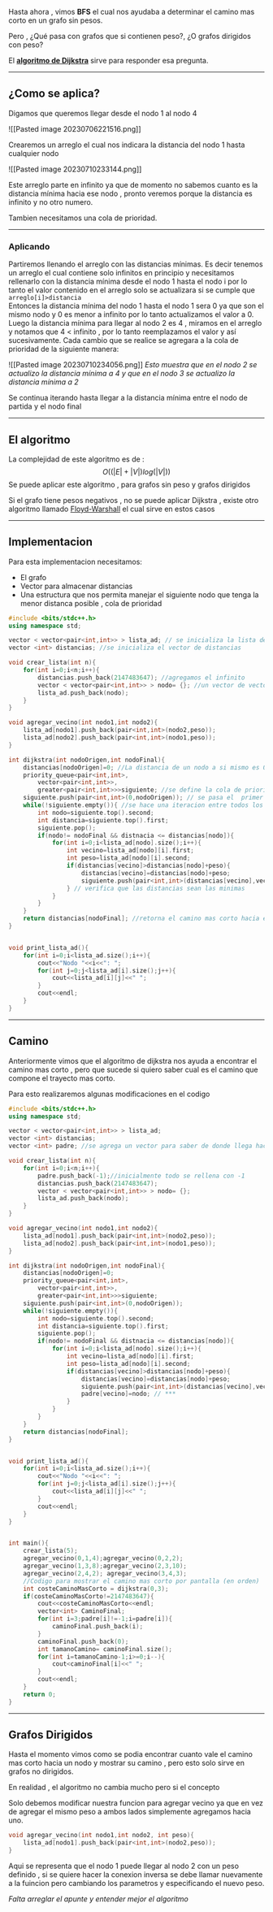 Hasta ahora , vimos **BFS** el cual nos ayudaba a determinar el camino mas corto en un grafo sin pesos.

Pero , ¿Qué pasa con grafos que si contienen peso?, ¿O grafos dirigidos con peso?

El [**algoritmo de Dijkstra**](https://es.wikipedia.org/wiki/Algoritmo_de_Dijkstra ) sirve para responder esa pregunta.
***
## ¿Como se aplica?
Digamos que queremos llegar desde el nodo 1 al nodo 4

![[Pasted image 20230706221516.png]]

Crearemos un arreglo el cual nos indicara la distancia del nodo 1 hasta cualquier nodo

![[Pasted image 20230710233144.png]]

Este arreglo parte en infinito ya que de momento no sabemos cuanto es la distancia mínima hacia ese nodo , pronto veremos porque la distancia es infinito y no otro numero.

Tambien necesitamos una cola de prioridad.
***
### Aplicando

Partiremos llenando el arreglo con las distancias mínimas.
Es decir tenemos un arreglo el cual contiene solo infinitos en principio y necesitamos rellenarlo con la distancia mínima desde el nodo 1 hasta el nodo i  por lo tanto el valor contenido en el arreglo solo se actualizara si se cumple que
								```arreglo[i]>distancia```  
Entonces la distancia mínima del nodo 1 hasta el nodo 1 sera 0 ya que son el mismo nodo y 0 es menor a infinito por lo tanto actualizamos el valor a 0. Luego la distancia mínima para llegar al nodo 2 es 4 , miramos en el arreglo y notamos que 4 < infinito , por lo tanto reemplazamos el valor y así sucesivamente. Cada cambio que se realice se agregara a la cola de prioridad de la siguiente manera: 

![[Pasted image 20230710234056.png]]
*Esto muestra que en el nodo 2 se actualizo la distancia mínima a 4 y que en el nodo 3 se actualizo la distancia mínima a 2*

Se continua iterando hasta llegar a la distancia mínima entre el nodo de partida y el nodo final
***
## El algoritmo

La complejidad de este algoritmo es de : $$ O((|E|+|V|)log(|V|))$$
Se puede aplicar este algoritmo , para grafos sin peso y grafos dirigidos 

Si el grafo tiene pesos negativos , no se puede aplicar Dijkstra , existe otro algoritmo llamado [Floyd-Warshall](https://en.wikipedia.org/wiki/Floyd%E2%80%93Warshall_algorithm) el cual sirve en estos casos
***
## Implementacion

Para esta implementacion necesitamos:

-  El grafo
- Vector para almacenar distancias
- Una estructura que nos permita manejar el siguiente nodo que tenga la menor distanca posible , cola de prioridad

```cpp
#include <bits/stdc++.h>
using namespace std;

vector < vector<pair<int,int>> > lista_ad; // se inicializa la lista de adyacencia
vector <int> distancias; //se inicializa el vector de distancias

void crear_lista(int n){
	for(int i=0;i<n;i++){
		distancias.push_back(2147483647); //agregamos el infinito
		vector < vector<pair<int,int>> > nodo= {}; //un vector de vectores pair
		lista_ad.push_back(nodo);
	}
}

void agregar_vecino(int nodo1,int nodo2){
	lista_ad[nodo1].push_back(pair<int,int>(nodo2,peso));
	lista_ad[nodo2].push_back(pair<int,int>(nodo1,peso));
}

int dijkstra(int nodoOrigen,int nodoFinal){
	distancias[nodoOrigen]=0; //La distancia de un nodo a si mismo es 0
	priority_queue<pair<int,int>,
		vector<pair<int,int>>,
		greater<pair<int,int>>>siguiente; //se define la cola de prioridad
	siguiente.push(pair<int,int>(0,nodoOrigen)); // se pasa el  primer cambio
	while(!siguiente.empty()){ //se hace una iteracion entre todos los vecinos
		int nodo=siguiente.top().second; 
		int distancia=siguiente.top().first;
		siguiente.pop();
		if(nodo!= nodoFinal && distnacia <= distancias[nodo]){ 
			for(int i=0;i<lista_ad[nodo].size();i++){
				int vecino=lista_ad[nodo][i].first;
				int peso=lista_ad[nodo][i].second;
				if(distancias[vecino]>distancias[nodo]+peso){
					distancias[vecino]=distancias[nodo]+peso;
					siguiente.push(pair<int,int>(distancias[vecino],vecino));
				} // verifica que las distancias sean las minimas
			}
		}
	}
	return distancias[nodoFinal]; //retorna el camino mas corto hacia el nodo
}


void print_lista_ad(){
	for(int i=0;i<lista_ad.size();i++){
		cout<<"Nodo "<<i<<": ";
		for(int j=0;j<lista_ad[i].size();j++){
			cout<<lista_ad[i][j]<<" ";
		}
		cout<<endl;
	}
}

```
***
## Camino
Anteriormente vimos que el algoritmo de dijkstra nos ayuda a encontrar el camino mas corto , pero que sucede si quiero saber cual es el camino que compone el trayecto mas corto.

Para esto realizaremos algunas modificaciones en el codigo
```cpp
#include <bits/stdc++.h>
using namespace std;

vector < vector<pair<int,int>> > lista_ad; 
vector <int> distancias; 
vector <int> padre; //se agrega un vector para saber de donde llega hacia un nodo

void crear_lista(int n){
	for(int i=0;i<n;i++){
		padre.push_back(-1);//inicialmente todo se rellena con -1
		distancias.push_back(2147483647); 
		vector < vector<pair<int,int>> > nodo= {}; 
		lista_ad.push_back(nodo);
	}
}

void agregar_vecino(int nodo1,int nodo2){
	lista_ad[nodo1].push_back(pair<int,int>(nodo2,peso));
	lista_ad[nodo2].push_back(pair<int,int>(nodo1,peso));
}

int dijkstra(int nodoOrigen,int nodoFinal){
	distancias[nodoOrigen]=0; 
	priority_queue<pair<int,int>,
		vector<pair<int,int>>,
		greater<pair<int,int>>>siguiente; 
	siguiente.push(pair<int,int>(0,nodoOrigen)); 
	while(!siguiente.empty()){ 
		int nodo=siguiente.top().second; 
		int distancia=siguiente.top().first;
		siguiente.pop();
		if(nodo!= nodoFinal && distnacia <= distancias[nodo]){ 
			for(int i=0;i<lista_ad[nodo].size();i++){
				int vecino=lista_ad[nodo][i].first;
				int peso=lista_ad[nodo][i].second;
				if(distancias[vecino]>distancias[nodo]+peso){
					distancias[vecino]=distancias[nodo]+peso;
					siguiente.push(pair<int,int>(distancias[vecino],vecino));
					padre[vecino]=nodo; // ***
				} 
			}
		}
	}
	return distancias[nodoFinal]; 
}


void print_lista_ad(){
	for(int i=0;i<lista_ad.size();i++){
		cout<<"Nodo "<<i<<": ";
		for(int j=0;j<lista_ad[i].size();j++){
			cout<<lista_ad[i][j]<<" ";
		}
		cout<<endl;
	}
}


int main(){
	crear_lista(5);
	agregar_vecino(0,1,4);agregar_vecino(0,2,2);
	agregar_vecino(1,3,8);agregar_vecino(2,3,10);
	agregar_vecino(2,4,2); agregar_vecino(3,4,3);
	//Codigo para mostrar el camino mas corto por pantalla (en orden)
	int costeCaminoMasCorto = dijkstra(0,3);
	if(costeCaminoMasCorto!=2147483647){
		cout<<costeCaminoMasCorto<<endl;
		vector<int> CaminoFinal;
		for(int i=3;padre[i]!=-1;i=padre[i]){
			caminoFinal.push_back(i);
		}
		caminoFinal.push_back(0);
		int tamanoCamino= caminoFinal.size();
		for(int i=tamanoCamino-1;i>=0;i--){
			cout<caminoFinal[i]<<" ";
		}
		cout<<endl;
	}
	return 0;
}

```

***
## Grafos Dirigidos

Hasta el momento vimos como se podia encontrar cuanto vale el camino mas corto hacia un nodo y mostrar su camino , pero esto solo sirve en grafos no dirigidos.

En realidad , el algoritmo no cambia mucho pero si el concepto

Solo debemos modificar nuestra funcion para agregar vecino ya que en vez de agregar el mismo peso a ambos lados simplemente agregamos hacia uno.

```cpp
void agregar_vecino(int nodo1,int nodo2, int peso){
	lista_ad[nodo1].push_back(pair<int,int>(nodo2,peso));
}
```

Aqui se representa que el nodo 1 puede llegar al nodo 2 con un peso definido , si se quiere  hacer la conexion inversa se debe llamar nuevamente a la fuincion pero cambiando los parametros y especificando el nuevo peso.

*Falta arreglar el apunte y entender mejor el algoritmo*